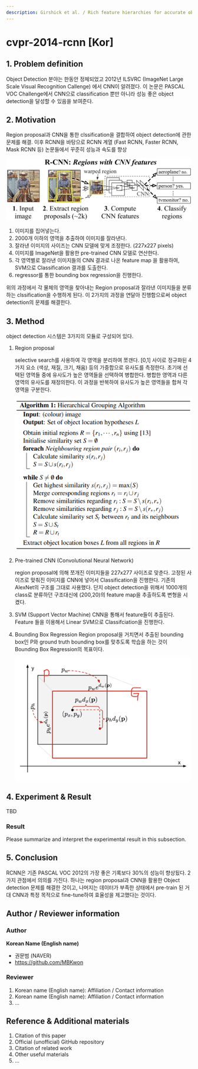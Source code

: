 ```yaml
---
description: Girshick et al. / Rich feature hierarchies for accurate object detection and semantic segmentation / CVPR 2014
---
```


# cvpr-2014-rcnn [Kor\]



##  1. Problem definition

Object Detection 분야는 한동안 정체되었고 2012년 ILSVRC (ImageNet Large Scale Visual Recognition Callenge) 에서 CNN이 알려졌다. 이 논문은 PASCAL VOC Challenge에서 CNN으로 classification 뿐만 아니라 성능 좋은 object detection을 달성할 수 있음을 보여준다. 



## 2. Motivation

Region proposal과 CNN을 통한 clssification을 결합하여 object detection에 관한 문제를 해결. 이후 RCNN을 바탕으로 RCNN 계열 (Fast RCNN, Faster RCNN, Mask RCNN 등) 논문들에서 꾸준히 성능과 속도를 향상

![Figure 1: You can freely upload images in the manuscript.](../../.gitbook/assets/region-with-cnn.png)

1. 이미지를 집어넣는다.
2. 2000개 이하의 영역을 추출하여 이미지를 잘라낸다.
3. 잘라낸 이미지의 사이즈는 CNN 모델에 맞게 조정한다. (227x227 pixels)
4. 이미지를 ImageNet을 활용한 pre-trained CNN 모델로 연산한다. 
5. 각 영역별로 잘라낸 이미지들의 CNN 결과로 나온 feature map 을 활용하여, SVM으로 Classification 결과를 도출한다.
6. regressor를 통한 bounding box regression을 진행한다.

위의 과정에서 각 물체의 영역을 찾아내는 Region proposal과 잘라낸 이미지들을 분류하는 clssification을 수행하게 된다. 이 2가지의 과정을 연달아 진행함으로써 object detection의 문제를 해결한다.



## 3. Method

object detection 시스템은 3가지의 모듈로 구성되어 있다. 

1. Region proposal

   selective search를 사용하여 각 영역을 분리하여 쪼갠다. [0,1] 사이로 정규화된 4가지 요소 (색상, 재질, 크기, 채움) 등의 가중합으로 유사도를 측정한다. 초기에 선택된 영역들 중에 유사도가 높은 영역들을 선택하여 병합한다. 병합한 영역과 다른 영역의 유사도를 재정의한다. 이 과정을 반복하여 유사도가 높은 영역들을 합쳐 각 영역을 구분한다.

   ![Figure 1: You can freely upload images in the manuscript.](../../.gitbook/assets/grouping-algorithm.png)

   

2. Pre-trained CNN (Convolutional Neural Network)

   region proposal에 의해 쪼개진 이미지들을 227x277 사이즈로 맞춘다. 고정된 사이즈로 맞춰진 이미지를 CNN에 넣어서 Classification을 진행한다. 기존의 AlexNet의 구조를 그대로 사용했다. 단지 object detection을 위해서 1000개의 class로 분류하던 구조대신에 (200,20)의 feature map을 추출하도록 변형을 시켰다.

   

3. SVM (Support Vector Machine)
   CNN을 통해서 feature들이 추출된다. Feature 들을 이용해서 Linear SVM으로 Classifciation을 진행한다. 

4. Bounding Box Regression
   Region proposal을 거치면서 추출된 bounding box인 P와 ground truth bounding box를 맞추도록 학습을 하는 것이 Bounding Box Regression의 목표이다.

   ![Figure 1: You can freely upload images in the manuscript.](../../.gitbook/assets/bounding-box.png)

   

## 4. Experiment & Result

TBD

### Result

Please summarize and interpret the experimental result in this subsection.

## 5. Conclusion

RCNN은 기존 PASCAL VOC 2012의 가장 좋은 기록보다 30%의 성능이 향상됬다. 2가지 관점에서 의의를 가진다. 하나는 region proposal과 CNN을 활용한 Object detection 문제를 해결한 것이고, 나머지는 데이터가 부족한 상태에서 pre-train 된 거대 CNN과 특정 목적으로 fine-tune하여 효율성을 제고했다는 것이다. 



## Author / Reviewer information

### Author

**Korean Name \(English name\)** 

* 권문범 (NAVER\)
* https://github.com/MBKwon

### Reviewer

1. Korean name \(English name\): Affiliation / Contact information
2. Korean name \(English name\): Affiliation / Contact information
3. ...

## Reference & Additional materials

1. Citation of this paper
2. Official \(unofficial\) GitHub repository
3. Citation of related work
4. Other useful materials
5. ...

